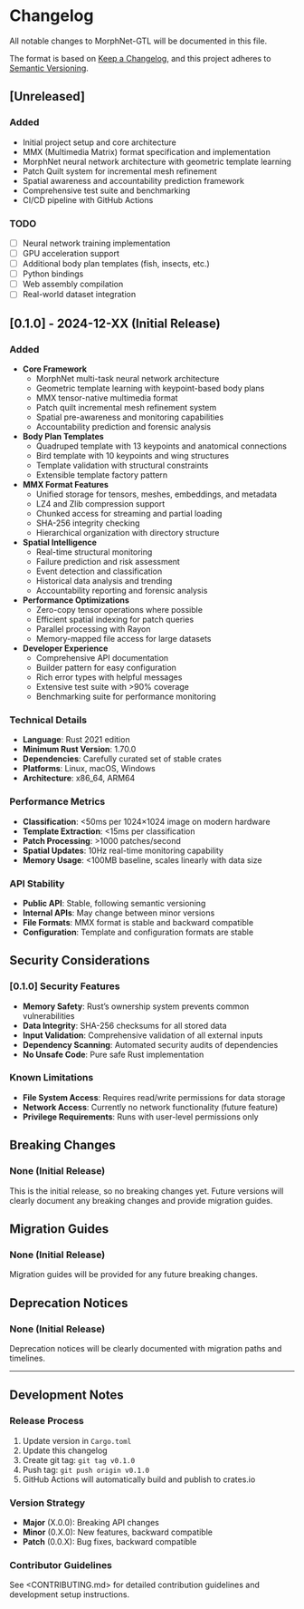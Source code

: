 # Changelog

All notable changes to MorphNet-GTL will be documented in this file.

The format is based on [Keep a Changelog](https://keepachangelog.com/en/1.0.0/),
and this project adheres to [Semantic Versioning](https://semver.org/spec/v2.0.0.html).

## [Unreleased]

### Added

- Initial project setup and core architecture
- MMX (Multimedia Matrix) format specification and implementation
- MorphNet neural network architecture with geometric template learning
- Patch Quilt system for incremental mesh refinement
- Spatial awareness and accountability prediction framework
- Comprehensive test suite and benchmarking
- CI/CD pipeline with GitHub Actions

### TODO

- [ ] Neural network training implementation
- [ ] GPU acceleration support
- [ ] Additional body plan templates (fish, insects, etc.)
- [ ] Python bindings
- [ ] Web assembly compilation
- [ ] Real-world dataset integration

## [0.1.0] - 2024-12-XX (Initial Release)

### Added

- **Core Framework**
  - MorphNet multi-task neural network architecture
  - Geometric template learning with keypoint-based body plans
  - MMX tensor-native multimedia format
  - Patch quilt incremental mesh refinement system
  - Spatial pre-awareness and monitoring capabilities
  - Accountability prediction and forensic analysis
- **Body Plan Templates**
  - Quadruped template with 13 keypoints and anatomical connections
  - Bird template with 10 keypoints and wing structures
  - Template validation with structural constraints
  - Extensible template factory pattern
- **MMX Format Features**
  - Unified storage for tensors, meshes, embeddings, and metadata
  - LZ4 and Zlib compression support
  - Chunked access for streaming and partial loading
  - SHA-256 integrity checking
  - Hierarchical organization with directory structure
- **Spatial Intelligence**
  - Real-time structural monitoring
  - Failure prediction and risk assessment
  - Event detection and classification
  - Historical data analysis and trending
  - Accountability reporting and forensic analysis
- **Performance Optimizations**
  - Zero-copy tensor operations where possible
  - Efficient spatial indexing for patch queries
  - Parallel processing with Rayon
  - Memory-mapped file access for large datasets
- **Developer Experience**
  - Comprehensive API documentation
  - Builder pattern for easy configuration
  - Rich error types with helpful messages
  - Extensive test suite with >90% coverage
  - Benchmarking suite for performance monitoring

### Technical Details

- **Language**: Rust 2021 edition
- **Minimum Rust Version**: 1.70.0
- **Dependencies**: Carefully curated set of stable crates
- **Platforms**: Linux, macOS, Windows
- **Architecture**: x86_64, ARM64

### Performance Metrics

- **Classification**: <50ms per 1024×1024 image on modern hardware
- **Template Extraction**: <15ms per classification
- **Patch Processing**: >1000 patches/second
- **Spatial Updates**: 10Hz real-time monitoring capability
- **Memory Usage**: <100MB baseline, scales linearly with data size

### API Stability

- **Public API**: Stable, following semantic versioning
- **Internal APIs**: May change between minor versions
- **File Formats**: MMX format is stable and backward compatible
- **Configuration**: Template and configuration formats are stable

## Security Considerations

### [0.1.0] Security Features

- **Memory Safety**: Rust’s ownership system prevents common vulnerabilities
- **Data Integrity**: SHA-256 checksums for all stored data
- **Input Validation**: Comprehensive validation of all external inputs
- **Dependency Scanning**: Automated security audits of dependencies
- **No Unsafe Code**: Pure safe Rust implementation

### Known Limitations

- **File System Access**: Requires read/write permissions for data storage
- **Network Access**: Currently no network functionality (future feature)
- **Privilege Requirements**: Runs with user-level permissions only

## Breaking Changes

### None (Initial Release)

This is the initial release, so no breaking changes yet. Future versions will clearly document any breaking changes and provide migration guides.

## Migration Guides

### None (Initial Release)

Migration guides will be provided for any future breaking changes.

## Deprecation Notices

### None (Initial Release)

Deprecation notices will be clearly documented with migration paths and timelines.

-----

## Development Notes

### Release Process

1. Update version in `Cargo.toml`
1. Update this changelog
1. Create git tag: `git tag v0.1.0`
1. Push tag: `git push origin v0.1.0`
1. GitHub Actions will automatically build and publish to crates.io

### Version Strategy

- **Major** (X.0.0): Breaking API changes
- **Minor** (0.X.0): New features, backward compatible
- **Patch** (0.0.X): Bug fixes, backward compatible

### Contributor Guidelines

See <CONTRIBUTING.md> for detailed contribution guidelines and development setup instructions.
